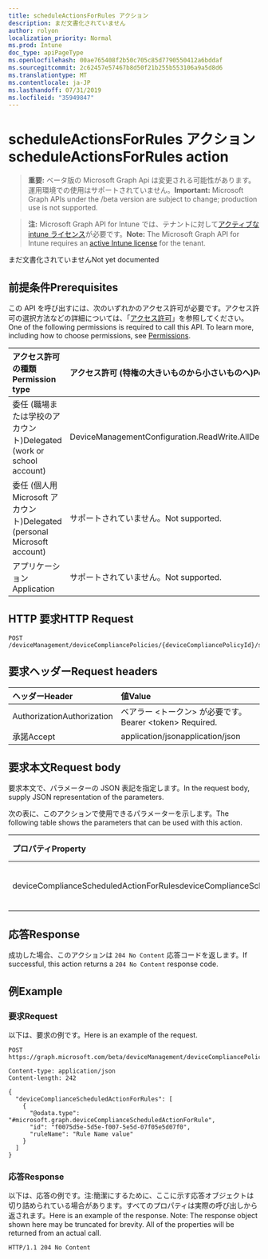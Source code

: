 ```yaml
---
title: scheduleActionsForRules アクション
description: まだ文書化されていません
author: rolyon
localization_priority: Normal
ms.prod: Intune
doc_type: apiPageType
ms.openlocfilehash: 00ae765408f2b50c705c85d7790550412a6bddaf
ms.sourcegitcommit: 2c62457e57467b8d50f21b255b553106a9a5d8d6
ms.translationtype: MT
ms.contentlocale: ja-JP
ms.lasthandoff: 07/31/2019
ms.locfileid: "35949847"
---
```

# <a name="scheduleactionsforrules-action"></a><span data-ttu-id="a0123-103">scheduleActionsForRules アクション</span><span class="sxs-lookup"><span data-stu-id="a0123-103">scheduleActionsForRules action</span></span>

> <span data-ttu-id="a0123-104">**重要:** ベータ版の Microsoft Graph Api は変更される可能性があります。運用環境での使用はサポートされていません。</span><span class="sxs-lookup"><span data-stu-id="a0123-104">**Important:** Microsoft Graph APIs under the /beta version are subject to change; production use is not supported.</span></span>

> <span data-ttu-id="a0123-105">**注:** Microsoft Graph API for Intune では、テナントに対して[アクティブな intune ライセンス](https://go.microsoft.com/fwlink/?linkid=839381)が必要です。</span><span class="sxs-lookup"><span data-stu-id="a0123-105">**Note:** The Microsoft Graph API for Intune requires an [active Intune license](https://go.microsoft.com/fwlink/?linkid=839381) for the tenant.</span></span>

<span data-ttu-id="a0123-106">まだ文書化されていません</span><span class="sxs-lookup"><span data-stu-id="a0123-106">Not yet documented</span></span>

## <a name="prerequisites"></a><span data-ttu-id="a0123-107">前提条件</span><span class="sxs-lookup"><span data-stu-id="a0123-107">Prerequisites</span></span>
<span data-ttu-id="a0123-p101">この API を呼び出すには、次のいずれかのアクセス許可が必要です。アクセス許可の選択方法などの詳細については、「[アクセス許可](/graph/permissions-reference)」を参照してください。</span><span class="sxs-lookup"><span data-stu-id="a0123-p101">One of the following permissions is required to call this API. To learn more, including how to choose permissions, see [Permissions](/graph/permissions-reference).</span></span>

|<span data-ttu-id="a0123-110">アクセス許可の種類</span><span class="sxs-lookup"><span data-stu-id="a0123-110">Permission type</span></span>|<span data-ttu-id="a0123-111">アクセス許可 (特権の大きいものから小さいものへ)</span><span class="sxs-lookup"><span data-stu-id="a0123-111">Permissions (from most to least privileged)</span></span>|
|:---|:---|
|<span data-ttu-id="a0123-112">委任 (職場または学校のアカウント)</span><span class="sxs-lookup"><span data-stu-id="a0123-112">Delegated (work or school account)</span></span>|<span data-ttu-id="a0123-113">DeviceManagementConfiguration.ReadWrite.All</span><span class="sxs-lookup"><span data-stu-id="a0123-113">DeviceManagementConfiguration.ReadWrite.All</span></span>|
|<span data-ttu-id="a0123-114">委任 (個人用 Microsoft アカウント)</span><span class="sxs-lookup"><span data-stu-id="a0123-114">Delegated (personal Microsoft account)</span></span>|<span data-ttu-id="a0123-115">サポートされていません。</span><span class="sxs-lookup"><span data-stu-id="a0123-115">Not supported.</span></span>|
|<span data-ttu-id="a0123-116">アプリケーション</span><span class="sxs-lookup"><span data-stu-id="a0123-116">Application</span></span>|<span data-ttu-id="a0123-117">サポートされていません。</span><span class="sxs-lookup"><span data-stu-id="a0123-117">Not supported.</span></span>|

## <a name="http-request"></a><span data-ttu-id="a0123-118">HTTP 要求</span><span class="sxs-lookup"><span data-stu-id="a0123-118">HTTP Request</span></span>
<!-- {
  "blockType": "ignored"
}
-->
``` http
POST /deviceManagement/deviceCompliancePolicies/{deviceCompliancePolicyId}/scheduleActionsForRules
```

## <a name="request-headers"></a><span data-ttu-id="a0123-119">要求ヘッダー</span><span class="sxs-lookup"><span data-stu-id="a0123-119">Request headers</span></span>
|<span data-ttu-id="a0123-120">ヘッダー</span><span class="sxs-lookup"><span data-stu-id="a0123-120">Header</span></span>|<span data-ttu-id="a0123-121">値</span><span class="sxs-lookup"><span data-stu-id="a0123-121">Value</span></span>|
|:---|:---|
|<span data-ttu-id="a0123-122">Authorization</span><span class="sxs-lookup"><span data-stu-id="a0123-122">Authorization</span></span>|<span data-ttu-id="a0123-123">ベアラー &lt;トークン&gt; が必要です。</span><span class="sxs-lookup"><span data-stu-id="a0123-123">Bearer &lt;token&gt; Required.</span></span>|
|<span data-ttu-id="a0123-124">承諾</span><span class="sxs-lookup"><span data-stu-id="a0123-124">Accept</span></span>|<span data-ttu-id="a0123-125">application/json</span><span class="sxs-lookup"><span data-stu-id="a0123-125">application/json</span></span>|

## <a name="request-body"></a><span data-ttu-id="a0123-126">要求本文</span><span class="sxs-lookup"><span data-stu-id="a0123-126">Request body</span></span>
<span data-ttu-id="a0123-127">要求本文で、パラメーターの JSON 表記を指定します。</span><span class="sxs-lookup"><span data-stu-id="a0123-127">In the request body, supply JSON representation of the parameters.</span></span>

<span data-ttu-id="a0123-128">次の表に、このアクションで使用できるパラメーターを示します。</span><span class="sxs-lookup"><span data-stu-id="a0123-128">The following table shows the parameters that can be used with this action.</span></span>

|<span data-ttu-id="a0123-129">プロパティ</span><span class="sxs-lookup"><span data-stu-id="a0123-129">Property</span></span>|<span data-ttu-id="a0123-130">型</span><span class="sxs-lookup"><span data-stu-id="a0123-130">Type</span></span>|<span data-ttu-id="a0123-131">説明</span><span class="sxs-lookup"><span data-stu-id="a0123-131">Description</span></span>|
|:---|:---|:---|
|<span data-ttu-id="a0123-132">deviceComplianceScheduledActionForRules</span><span class="sxs-lookup"><span data-stu-id="a0123-132">deviceComplianceScheduledActionForRules</span></span>|<span data-ttu-id="a0123-133">[deviceComplianceScheduledActionForRule](../resources/intune-deviceconfig-devicecompliancescheduledactionforrule.md) コレクション</span><span class="sxs-lookup"><span data-stu-id="a0123-133">[deviceComplianceScheduledActionForRule](../resources/intune-deviceconfig-devicecompliancescheduledactionforrule.md) collection</span></span>|<span data-ttu-id="a0123-134">まだ文書化されていません</span><span class="sxs-lookup"><span data-stu-id="a0123-134">Not yet documented</span></span>|



## <a name="response"></a><span data-ttu-id="a0123-135">応答</span><span class="sxs-lookup"><span data-stu-id="a0123-135">Response</span></span>
<span data-ttu-id="a0123-136">成功した場合、このアクションは `204 No Content` 応答コードを返します。</span><span class="sxs-lookup"><span data-stu-id="a0123-136">If successful, this action returns a `204 No Content` response code.</span></span>

## <a name="example"></a><span data-ttu-id="a0123-137">例</span><span class="sxs-lookup"><span data-stu-id="a0123-137">Example</span></span>

### <a name="request"></a><span data-ttu-id="a0123-138">要求</span><span class="sxs-lookup"><span data-stu-id="a0123-138">Request</span></span>
<span data-ttu-id="a0123-139">以下は、要求の例です。</span><span class="sxs-lookup"><span data-stu-id="a0123-139">Here is an example of the request.</span></span>
``` http
POST https://graph.microsoft.com/beta/deviceManagement/deviceCompliancePolicies/{deviceCompliancePolicyId}/scheduleActionsForRules

Content-type: application/json
Content-length: 242

{
  "deviceComplianceScheduledActionForRules": [
    {
      "@odata.type": "#microsoft.graph.deviceComplianceScheduledActionForRule",
      "id": "f0075d5e-5d5e-f007-5e5d-07f05e5d07f0",
      "ruleName": "Rule Name value"
    }
  ]
}
```

### <a name="response"></a><span data-ttu-id="a0123-140">応答</span><span class="sxs-lookup"><span data-stu-id="a0123-140">Response</span></span>
<span data-ttu-id="a0123-p102">以下は、応答の例です。注:簡潔にするために、ここに示す応答オブジェクトは切り詰められている場合があります。すべてのプロパティは実際の呼び出しから返されます。</span><span class="sxs-lookup"><span data-stu-id="a0123-p102">Here is an example of the response. Note: The response object shown here may be truncated for brevity. All of the properties will be returned from an actual call.</span></span>
``` http
HTTP/1.1 204 No Content
```






